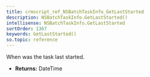 ```yaml
---
title: crmscript_ref_NSBatchTaskInfo_GetLastStarted
description: NSBatchTaskInfo.GetLastStarted()
intellisense: NSBatchTaskInfo.GetLastStarted
sortOrder: 1367
keywords: GetLastStarted()
so.topic: reference
---
```



When was the task last started.



* **Returns:** DateTime


